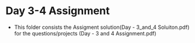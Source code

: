 # Day 3-4 Assignment

- This folder consists the Assigment solution(Day - 3_and_4 Soluiton.pdf) for the questions/projects (Day - 3 and 4 Assignment.pdf)
